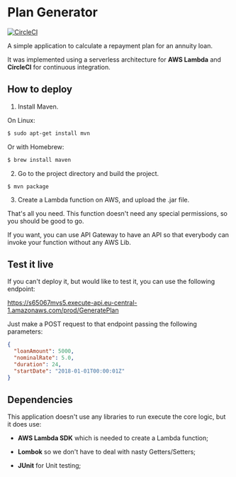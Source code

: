 # Plan Generator
[![CircleCI](https://circleci.com/gh/Victor-DS/PlanGenerator.svg?style=svg)](https://circleci.com/gh/Victor-DS/PlanGenerator)

A simple application to calculate a repayment plan for an annuity loan.

It was implemented using a serverless architecture for **AWS Lambda** and **CircleCI** for continuous integration.

## How to deploy
1. Install Maven.

On Linux:

```bash
$ sudo apt-get install mvn
```

Or with Homebrew:

```bash
$ brew install maven
```

2. Go to the project directory and build the project.

```
$ mvn package
```

3. Create a Lambda function on AWS, and upload the .jar file.

That's all you need. This function doesn't need any special permissions, so you should be good to go.

If you want, you can use API Gateway to have an API so that everybody can invoke your function without any AWS Lib.


## Test it live
If you can't deploy it, but would like to test it, you can use the following endpoint:

https://s65067mvs5.execute-api.eu-central-1.amazonaws.com/prod/GeneratePlan

Just make a POST request to that endpoint passing the following parameters:
```json
{
  "loanAmount": 5000,
  "nominalRate": 5.0,
  "duration": 24,
  "startDate": "2018-01-01T00:00:01Z"
}
```

## Dependencies
This application doesn't use any libraries to run execute the core logic, but it does use:

- **AWS Lambda SDK** which is needed to create a Lambda function;

- **Lombok** so we don't have to deal with nasty Getters/Setters;

- **JUnit** for Unit testing;
